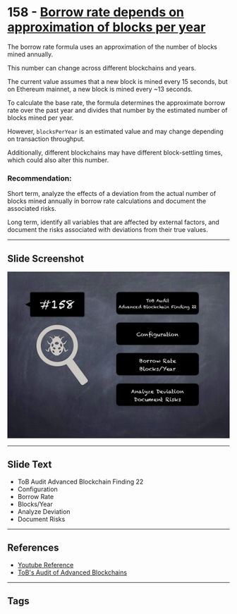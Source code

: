 
# 158 - [Borrow rate depends on approximation of blocks per year](./Borrow%20rate%20depends%20on%20approximation%20of%20blocks%20per%20year.md)

The borrow rate formula uses an approximation of the number of blocks mined annually. 

This number can change across different blockchains and years. 

The current value assumes that a new block is mined every 15 seconds, but on Ethereum mainnet, a new block is mined every ~13 seconds. 

To calculate the base rate, the formula determines the approximate borrow rate over the past year and divides that number by the estimated number of blocks mined per year. 

However, `blocksPerYear` is an estimated value and may change depending on transaction throughput. 

Additionally, different blockchains may have different block-settling times, which could also alter this number.

### Recommendation:
Short term, analyze the effects of a deviation from the actual number of blocks mined annually in borrow rate calculations and document the associated risks. 

Long term, identify all variables that are affected by external factors, and document the risks associated with deviations from their true values.
___
## Slide Screenshot
![158.jpg](../../images/8.%20Audit%20Findings%20201/158.jpg)
___
## Slide Text
- ToB Audit Advanced Blockchain Finding 22
- Configuration
- Borrow Rate
- Blocks/Year
- Analyze Deviation
- Document Risks
___
## References
- [Youtube Reference](https://youtu.be/zAzNDwu23UI?t=1132)
- [ToB's Audit of Advanced Blockchains](https://github.com/trailofbits/publications/blob/master/reviews/AdvancedBlockchain.pdf)
___
## Tags
